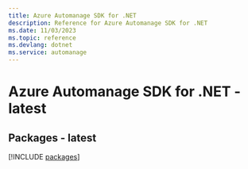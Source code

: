 ```yaml
---
title: Azure Automanage SDK for .NET
description: Reference for Azure Automanage SDK for .NET
ms.date: 11/03/2023
ms.topic: reference
ms.devlang: dotnet
ms.service: automanage
---
```

# Azure Automanage SDK for .NET - latest
## Packages - latest
[!INCLUDE [packages](automanage-index.md)]